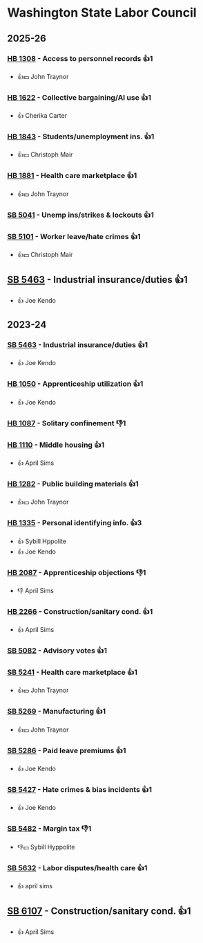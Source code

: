 # Washington State Labor Council
## 2025-26

### [HB 1308](/bill/2025-26/hb/1308/) - Access to personnel records 👍1  
* 👍💵 John Traynor

### [HB 1622](/bill/2025-26/hb/1622/) - Collective bargaining/AI use 👍1  
* 👍 Cherika Carter

### [HB 1843](/bill/2025-26/hb/1843/) - Students/unemployment ins. 👍1  
* 👍💵 Christoph Mair

### [HB 1881](/bill/2025-26/hb/1881/) - Health care marketplace 👍1  
* 👍💵 John Traynor

### [SB 5041](/bill/2025-26/sb/5041/) - Unemp ins/strikes & lockouts 👍1  

### [SB 5101](/bill/2025-26/sb/5101/) - Worker leave/hate crimes 👍1  
* 👍💵 Christoph Mair

## [SB 5463](/bill/2025-26/sb/5463/) - Industrial insurance/duties 👍1  
* 👍 Joe Kendo

## 2023-24

### [SB 5463](/bill/2023-24/sb/5463/) - Industrial insurance/duties 👍1  
* 👍 Joe Kendo

### [HB 1050](/bill/2023-24/hb/1050/) - Apprenticeship utilization 👍1  
* 👍 Joe Kendo

### [HB 1087](/bill/2023-24/hb/1087/) - Solitary confinement  👎1 

### [HB 1110](/bill/2023-24/hb/1110/) - Middle housing 👍1  
* 👍 April Sims

### [HB 1282](/bill/2023-24/hb/1282/) - Public building materials 👍1  
* 👍💵 John Traynor

### [HB 1335](/bill/2023-24/hb/1335/) - Personal identifying info. 👍3  
* 👍 Sybill Hppolite
* 👍 Joe Kendo

### [HB 2087](/bill/2023-24/hb/2087/) - Apprenticeship objections  👎1 
* 👎 April Sims

### [HB 2266](/bill/2023-24/hb/2266/) - Construction/sanitary cond. 👍1  
* 👍 April Sims

### [SB 5082](/bill/2023-24/sb/5082/) - Advisory votes 👍1  

### [SB 5241](/bill/2023-24/sb/5241/) - Health care marketplace 👍1  
* 👍💵 John Traynor

### [SB 5269](/bill/2023-24/sb/5269/) - Manufacturing 👍1  
* 👍💵 John Traynor

### [SB 5286](/bill/2023-24/sb/5286/) - Paid leave premiums 👍1  
* 👍 Joe Kendo

### [SB 5427](/bill/2023-24/sb/5427/) - Hate crimes & bias incidents 👍1  
* 👍 Joe Kendo

### [SB 5482](/bill/2023-24/sb/5482/) - Margin tax  👎1 
* 👎💵 Sybill Hyppolite

### [SB 5632](/bill/2023-24/sb/5632/) - Labor disputes/health care 👍1  
* 👍 april sims

## [SB 6107](/bill/2023-24/sb/6107/) - Construction/sanitary cond. 👍1  
* 👍 April Sims

